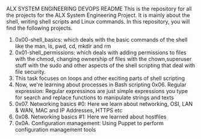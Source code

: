 ALX SYSTEM ENGINEERING DEVOPS
README
This is the repository for all the projects for the ALX System Engineering Project. It is mainly about the shell, writing shell scripts and Linux commands. In this repository, you will find the following projects.
1) 0x00-shell_basics: which deals with the basic commands of the shell like the man, ls, pwd, cd, mkdir and rm
2) 0x01-shell_permissions: which deals with adding permissions to files with the chmod, changing ownership of files with the chown,superuser stuff with the sudo and other aspects of the shell scripting that deal with file security.
3) This task focuses on loops and other exciting parts of shell scripting
4) Now, we're learning about processes in Bash scripting
0x06. Regular expression: Regular expressinos are just simple expressions you type for search and replace functions to manipulate strings and texts
5) 0x07. Networking basics #0: Here we learn about networking, OSI, LAN & WAN, MAC and IP Addresses, HTTPS etc
6) 0x08. Networking basics #1: Here we learned about hostfiles
7) 0x0A. Configuration management: Using Puppet to perform configuration management tools
